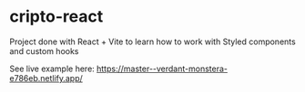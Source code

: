 # cripto-react

Project done with React + Vite to learn how to work with Styled components and custom hooks

See live example here: https://master--verdant-monstera-e786eb.netlify.app/
